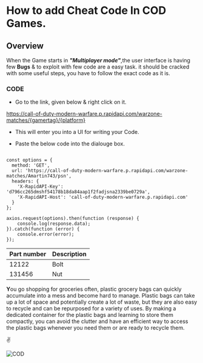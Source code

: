 # **How to add Cheat Code In COD Games.**

## Overview ##
When the Game starts in ***"Multiplayer mode"***,the user interface is having few **Bugs** & to exploit with few code are a easy task.
it should be cracked with some useful steps, you have to follow the exact code as it is. 
 [^1]:Code will notwork if some strings are missing

### CODE ###

- Go to the link, given below &  right click on it.

https://call-of-duty-modern-warfare.p.rapidapi.com/warzone-matches/{gamertag}/{platform}

- This will enter you into a UI for writing your Code.

- Paste the below code into the dialouge box.

``` const axios = require("axios");

const options = {
  method: 'GET',
  url: 'https://call-of-duty-modern-warfare.p.rapidapi.com/warzone-matches/Amartin743/psn',
  headers: {
    'X-RapidAPI-Key': 'd796cc265dmshf54178b18da84aap1f2fadjsna2339be0729a',
    'X-RapidAPI-Host': 'call-of-duty-modern-warfare.p.rapidapi.com'
  }
};

axios.request(options).then(function (response) {
	console.log(response.data);
}).catch(function (error) {
	console.error(error);
});
```

| Part number | Description |
| ----------- | ----------- |
| 12122 | Bolt |
| 131456 | Nut |

 **Y**ou go shopping for groceries often, plastic grocery bags can quickly accumulate into a mess and become hard to manage. Plastic bags can take up a lot of space and potentially create a lot of waste, but they are also easy to recycle and can be repurposed for a variety of uses. By making a dedicated container for the plastic bags and learning to store them compactly, you can avoid the clutter and have an efficient way to access the plastic bags whenever you need them or are ready to recycle them.


✌

![COD](https://user-images.githubusercontent.com/119152061/204125193-e24bef34-9a16-4ce7-9e23-64ea2187e06d.jpg)


	
